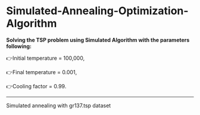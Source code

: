 # Simulated-Annealing-Optimization-Algorithm

**Solving the TSP problem using Simulated Algorithm with the parameters following:**


👉Initial temperature = 100,000,


👉Final temperature = 0.001,


👉Cooling factor = 0.99.

-------------
Simulated annealing with gr137.tsp dataset

